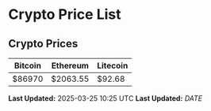 # Crypto Price List

## Crypto Prices
| Bitcoin | Ethereum | Litecoin |
| ------- | -------- | -------- |
| $86970 | $2063.55 | $92.68 |
**Last Updated:** 2025-03-25 10:25 UTC
**Last Updated:** $DATE$
